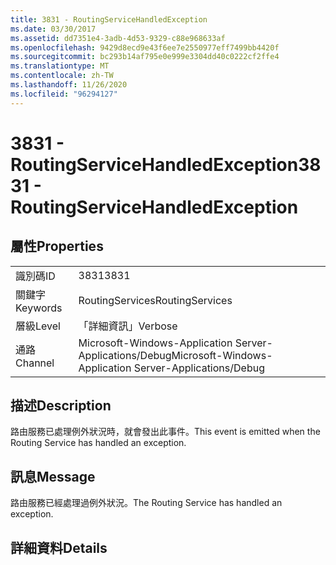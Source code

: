 ```yaml
---
title: 3831 - RoutingServiceHandledException
ms.date: 03/30/2017
ms.assetid: dd7351e4-3adb-4d53-9329-c88e968633af
ms.openlocfilehash: 9429d8ecd9e43f6ee7e2550977eff7499bb4420f
ms.sourcegitcommit: bc293b14af795e0e999e3304dd40c0222cf2ffe4
ms.translationtype: MT
ms.contentlocale: zh-TW
ms.lasthandoff: 11/26/2020
ms.locfileid: "96294127"
---
```

# <a name="3831---routingservicehandledexception"></a><span data-ttu-id="1f8aa-102">3831 - RoutingServiceHandledException</span><span class="sxs-lookup"><span data-stu-id="1f8aa-102">3831 - RoutingServiceHandledException</span></span>

## <a name="properties"></a><span data-ttu-id="1f8aa-103">屬性</span><span class="sxs-lookup"><span data-stu-id="1f8aa-103">Properties</span></span>  
  
|||  
|-|-|  
|<span data-ttu-id="1f8aa-104">識別碼</span><span class="sxs-lookup"><span data-stu-id="1f8aa-104">ID</span></span>|<span data-ttu-id="1f8aa-105">3831</span><span class="sxs-lookup"><span data-stu-id="1f8aa-105">3831</span></span>|  
|<span data-ttu-id="1f8aa-106">關鍵字</span><span class="sxs-lookup"><span data-stu-id="1f8aa-106">Keywords</span></span>|<span data-ttu-id="1f8aa-107">RoutingServices</span><span class="sxs-lookup"><span data-stu-id="1f8aa-107">RoutingServices</span></span>|  
|<span data-ttu-id="1f8aa-108">層級</span><span class="sxs-lookup"><span data-stu-id="1f8aa-108">Level</span></span>|<span data-ttu-id="1f8aa-109">「詳細資訊」</span><span class="sxs-lookup"><span data-stu-id="1f8aa-109">Verbose</span></span>|  
|<span data-ttu-id="1f8aa-110">通路</span><span class="sxs-lookup"><span data-stu-id="1f8aa-110">Channel</span></span>|<span data-ttu-id="1f8aa-111">Microsoft-Windows-Application Server-Applications/Debug</span><span class="sxs-lookup"><span data-stu-id="1f8aa-111">Microsoft-Windows-Application Server-Applications/Debug</span></span>|  
  
## <a name="description"></a><span data-ttu-id="1f8aa-112">描述</span><span class="sxs-lookup"><span data-stu-id="1f8aa-112">Description</span></span>  

 <span data-ttu-id="1f8aa-113">路由服務已處理例外狀況時，就會發出此事件。</span><span class="sxs-lookup"><span data-stu-id="1f8aa-113">This event is emitted when the Routing Service has handled an exception.</span></span>  
  
## <a name="message"></a><span data-ttu-id="1f8aa-114">訊息</span><span class="sxs-lookup"><span data-stu-id="1f8aa-114">Message</span></span>  

 <span data-ttu-id="1f8aa-115">路由服務已經處理過例外狀況。</span><span class="sxs-lookup"><span data-stu-id="1f8aa-115">The Routing Service has handled an exception.</span></span>  
  
## <a name="details"></a><span data-ttu-id="1f8aa-116">詳細資料</span><span class="sxs-lookup"><span data-stu-id="1f8aa-116">Details</span></span>
